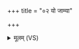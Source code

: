 +++
title = "०२ यो जाम्या"

+++
<details><summary>मूलम् (VS)</summary>

यो जा॒म्या अप्र॑थय॒स्तद्यत्सखा॑यं॒ दुधू॑र्षति। ज्येष्ठो॒ यद॑प्रचेता॒स्तदा॑हु॒रध॑रा॒गिति॑ ॥
</details>